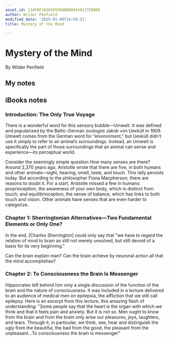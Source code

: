```yaml
---
asset_id: 134F0F1B36939394DB609438117EB8D8
author: Wilder Penfield
modified_date: '2025-01-09T14:59:21'
title: Mystery of the Mind

---
```


# Mystery of the Mind

By Wilder Penfield

## My notes <a name="my_notes_dont_delete"></a>



## iBooks notes <a name="ibooks_notes_dont_delete"></a>


### Introduction: The Only True Voyage

There is a wonderful word for this sensory bubble—Umwelt. It was defined and popularized by the Baltic-German zoologist Jakob von Uexküll in 1909. Umwelt comes from the German word for “environment,” but Uexküll didn’t use it simply to refer to an animal’s surroundings. Instead, an Umwelt is specifically the part of those surroundings that an animal can sense and experience—its perceptual world.

Consider the seemingly simple question How many senses are there? Around 2,370 years ago, Aristotle wrote that there are five, in both humans and other animals—sight, hearing, smell, taste, and touch. This tally persists today. But according to the philosopher Fiona Macpherson, there are reasons to doubt it. For a start, Aristotle missed a few in humans: proprioception, the awareness of your own body, which is distinct from touch; and equilibrioception, the sense of balance, which has links to both touch and vision.
			Other animals have senses that are even harder to categorize.

### Chapter 1: Sherringtonian Alternatives—Two Fundamental Elements or Only One?

In the end, [Charles Sherrington] could only say that "we have to regard the relation of mind to brain as still not merely unsolved, but still devoid of a basis for its very beginning."

Can the brain explain man? Can the brain achieve by neuronal action all that the mind accomplishes?

### Chapter 2: To Consciousness the Brain Is Messenger

Hippocrates left behind him only a single discussion of the function of the brain and the nature of consciousness. It was included in a lecture delivered to an audience of medical men on epilepsia, the affliction that we still call epilepsy. Here is an excerpt from this lecture, this amazing flash of understanding: "Some people say that the heart is the organ with which we think and that it feels pain and anxiety. But it is not so. Men ought to know from the brain and from the brain only arise our pleasures, joys, laughters, and tears. Through it, in particular, we think, see, hear and distinguish the ugly from the beautiful, the bad from the good, the pleasant from the unpleasant...To consciousness the brain is messenger"

